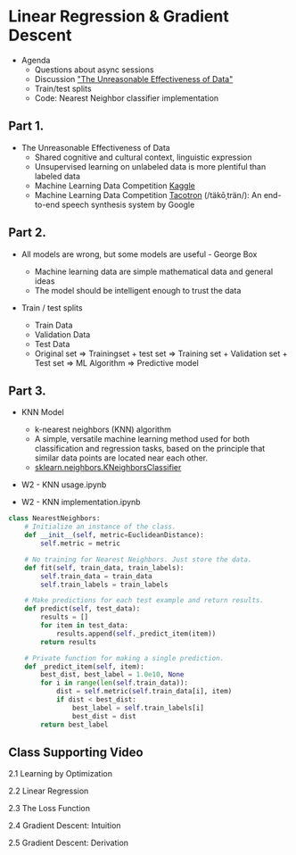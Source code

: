 # Linear Regression & Gradient Descent

* Agenda
  - Questions about async sessions
  - Discussion ["The Unreasonable Effectiveness of Data"](https://static.googleusercontent.com/media/research.google.com/en//pubs/archive/35179.pdf)
  - Train/test splits
  - Code: Nearest Neighbor classifier implementation

## Part 1.

* The Unreasonable Effectiveness of Data
  - Shared cognitive and cultural context, linguistic expression
  - Unsupervised learning on unlabeled data is more plentiful than labeled data
  - Machine Learning Data Competition [Kaggle](https://www.kaggle.com/)
  - Machine Learning Data Competition [Tacotron](https://google.github.io/tacotron/) (/täkōˌträn/): An end-to-end speech synthesis system by Google

## Part 2.

* All models are wrong, but some models are useful - George Box
  - Machine learning data are simple mathematical data and general ideas
  - The model should be intelligent enough to trust the data

* Train / test splits
  - Train Data
  - Validation Data
  - Test Data
  - Original set => Trainingset + test set => Training set + Validation set + Test set => ML Algorithm => Predictive model

## Part 3.

* KNN Model
  - k-nearest neighbors (KNN) algorithm
  - A simple, versatile machine learning method used for both classification and regression tasks, based on the principle that similar data points are located near each other.
  - [sklearn.neighbors.KNeighborsClassifier](https://scikit-learn.org/0.15/modules/generated/sklearn.neighbors.KNeighborsClassifier.html)

* W2 - KNN usage.ipynb
* W2 - KNN implementation.ipynb

```python
class NearestNeighbors:
    # Initialize an instance of the class.
    def __init__(self, metric=EuclideanDistance):
        self.metric = metric

    # No training for Nearest Neighbors. Just store the data.
    def fit(self, train_data, train_labels):
        self.train_data = train_data
        self.train_labels = train_labels

    # Make predictions for each test example and return results.
    def predict(self, test_data):
        results = []
        for item in test_data:
            results.append(self._predict_item(item))
        return results

    # Private function for making a single prediction.
    def _predict_item(self, item):
        best_dist, best_label = 1.0e10, None
        for i in range(len(self.train_data)):
            dist = self.metric(self.train_data[i], item)
            if dist < best_dist:
                best_label = self.train_labels[i]
                best_dist = dist
        return best_label
```

## Class Supporting Video

2.1 Learning by Optimization

2.2 Linear Regression

2.3 The Loss Function

2.4 Gradient Descent: Intuition

2.5 Gradient Descent: Derivation
